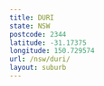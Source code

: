 ```yaml
---
title: DURI
state: NSW
postcode: 2344
latitude: -31.17375
longitude: 150.729574
url: /nsw/duri/
layout: suburb
---
```

